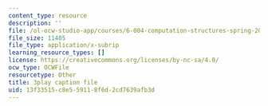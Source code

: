 ```yaml
---
content_type: resource
description: ''
file: /ol-ocw-studio-app/courses/6-004-computation-structures-spring-2017/13f33515c8e559118f6d2cd7639afb3d_3eQh_W8YF_g.vtt
file_size: 11405
file_type: application/x-subrip
learning_resource_types: []
license: https://creativecommons.org/licenses/by-nc-sa/4.0/
ocw_type: OCWFile
resourcetype: Other
title: 3play caption file
uid: 13f33515-c8e5-5911-8f6d-2cd7639afb3d
---
```

